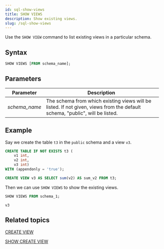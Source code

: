 ```yaml
---
id: sql-show-views
title: SHOW VIEWS
description: Show existing views.
slug: /sql-show-views
---
```


Use the `SHOW VIEW` command to list existing views in a particular schema.

## Syntax

```sql
SHOW VIEWS [FROM schema_name];
```

## Parameters
|Parameter   | Description           |
|---------------------------|-----------------------|
|*schema_name*              |The schema from which existing views will be listed. If not given, views from the default schema, "public", will be listed.|


## Example

Say we create the table `t3` in the `public` schema and a view `v3`.

```sql
CREATE TABLE IF NOT EXISTS t3 (
    v1 int, 
    v2 int, 
    v3 int) 
WITH (appendonly = 'true');

CREATE VIEW v3 AS SELECT sum(v2) AS sum_v2 FROM t3;
```

Then we can use `SHOW VIEWS` to show the existing views.

```sql
SHOW VIEWS FROM schema_1;
```

```
v3
```

## Related topics

[CREATE VIEW](sql-create-view.md)

[SHOW CREATE VIEW](sql-show-create-view.md)
